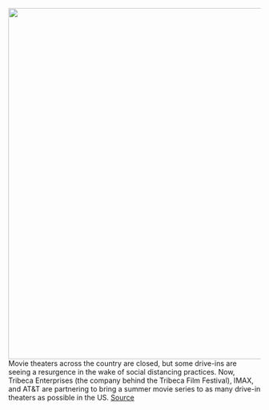 <img src='https://cdn.vox-cdn.com/thumbor/ZPVQsaTdcBGPqi2u_U1scAlZ9T8=/0x0:4200x2657/1200x800/filters:focal(843x543:1515x1215)/cdn.vox-cdn.com/uploads/chorus_image/image/66761594/1211132546.jpg.0.jpg' width='700px' /><br/>
Movie theaters across the country are closed, but some drive-ins are seeing a resurgence in the wake of social distancing practices. Now, Tribeca Enterprises (the company behind the Tribeca Film Festival), IMAX, and AT&T are partnering to bring a summer movie series to as many drive-in theaters as possible in the US.
<a href='https://www.theverge.com/2020/5/6/21249821/drive-in-theaters-movies-coronavirus-tribeca-att-imax-social-distancing-summer-series'> Source <a/>